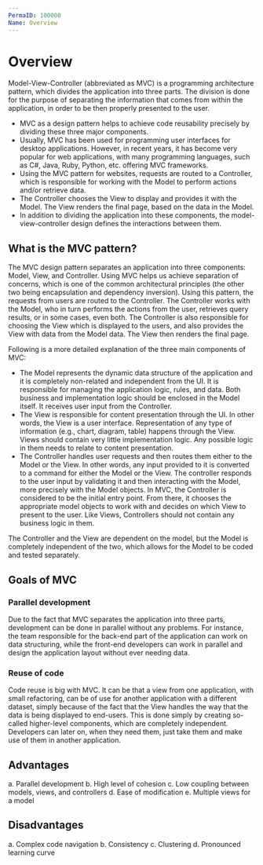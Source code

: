 ```yaml
---
PermaID: 100000
Name: Overview
---
```


# Overview

Model-View-Controller (abbreviated as MVC) is a programming architecture pattern, which divides the application into three parts. The division is done for the purpose of separating the information that comes from within the application, in order to be then properly presented to the user. 

 - MVC as a design pattern helps to achieve code reusability precisely by dividing these three major components. 
 - Usually, MVC has been used for programming user interfaces for desktop applications. However, in recent years, it has become very popular for web applications, with many programming languages, such as C#, Java, Ruby, Python, etc. offering MVC frameworks.
 - Using the MVC pattern for websites, requests are routed to a Controller, which is responsible for working with the Model to perform actions and/or retrieve data. 
 - The Controller chooses the View to display and provides it with the Model. The View renders the final page, based on the data in the Model.
 - In addition to dividing the application into these components, the model-view-controller design defines the interactions between them.

## What is the MVC pattern?

The MVC design pattern separates an application into three components: Model, View, and Controller. Using MVC helps us achieve separation of concerns, which is one of the common architectural principles (the other two being encapsulation and dependency inversion). Using this pattern, the requests from users are routed to the Controller. The Controller works with the Model, who in turn performs the actions from the user, retrieves query results, or in some cases, even both. The Controller is also responsible for choosing the View which is displayed to the users, and also provides the View with data from the Model data. The View then renders the final page.

Following is a more detailed explanation of the three main components of MVC:

 - The Model represents the dynamic data structure of the application and it is completely non-related and independent from the UI. It is responsible for managing the application logic, rules, and data. Both business and implementation logic should be enclosed in the Model itself. It receives user input from the Controller.
 - The View is responsible for content presentation through the UI. In other words, the View is a user interface. Representation of any type of information (e.g., chart, diagram, table) happens through the View. Views should contain very little implementation logic. Any possible logic in them needs to relate to content presentation.
 - The Controller handles user requests and then routes them either to the Model or the View. In other words, any input provided to it is converted to a command for either the Model or the View. The controller responds to the user input by validating it and then interacting with the Model, more precisely with the Model objects. In MVC, the Controller is considered to be the initial entry point. From there, it chooses the appropriate model objects to work with and decides on which View to present to the user. Like Views, Controllers should not contain any business logic in them.

The Controller and the View are dependent on the model, but the Model is completely independent of the two, which allows for the Model to be coded and tested separately.

## Goals of MVC

### Parallel development

Due to the fact that MVC separates the application into three parts, development can be done in parallel without any problems. For instance, the team responsible for the back-end part of the application can work on data structuring, while the front-end developers can work in parallel and design the application layout without ever needing data.

### Reuse of code

Code reuse is big with MVC. It can be that a view from one application, with small refactoring, can be of use for another application with a different dataset, simply because of the fact that the View handles the way that the data is being displayed to end-users. This is done simply by creating so-called higher-level components, which are completely independent. Developers can later on, when they need them, just take them and make use of them in another application.

## Advantages 

 a.	Parallel development
 b.	High level of cohesion
 c.	Low coupling between models, views, and controllers
 d.	Ease of modification
 e.	Multiple views for a model

## Disadvantages

 a.	Complex code navigation
 b.	Consistency
 c.	Clustering
 d.	Pronounced learning curve

